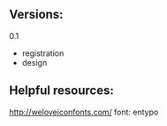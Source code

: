 Versions:
---------

0.1
- registration
- design

Helpful resources:
------------------

http://weloveiconfonts.com/
font: entypo